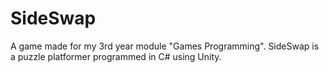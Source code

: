 # SideSwap
A game made for my 3rd year module "Games Programming". SideSwap is a puzzle platformer programmed in C# using Unity.
